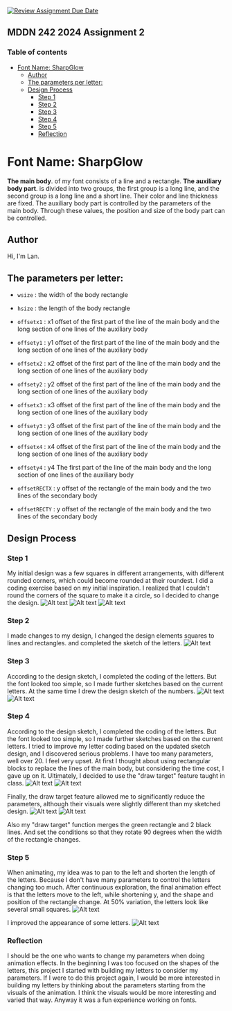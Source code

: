 [![Review Assignment Due Date](https://classroom.github.com/assets/deadline-readme-button-24ddc0f5d75046c5622901739e7c5dd533143b0c8e959d652212380cedb1ea36.svg)](https://classroom.github.com/a/xQz3oEP8)
## MDDN 242 2024 Assignment 2

### Table of contents
- [Font Name: SharpGlow](#font-name-sharpglow)
  - [Author](#author)
  - [The parameters per letter:](#the-parameters-per-letter)
  - [Design Process](#design-process)
    - [Step 1](#step-1)
    - [Step 2](#step-2)
    - [Step 3](#step-3)
    - [Step 4](#step-4)
    - [Step 5](#step-5)
    - [Reflection](#reflection)




# Font Name: SharpGlow

__The main body__. of my font consists of a line and a rectangle. __The auxiliary body part__. is divided into two groups, the first group is a long line, and the second group is a long line and a short line. Their color and line thickness are fixed. The auxiliary body part is controlled by the parameters of the main body. Through these values, the position and size of the body part can be controlled.

## Author
Hi, I'm Lan.

## The parameters per letter:
  * `wsize` : the width of the body rectangle
  
  * `hsize` : the length of the body rectangle
  * `offsetx1` : x1 offset of the first part of the line of the main body and the long section of one lines of the auxiliary body
  * `offsety1` : y1 offset of the first part of the line of the main body and the long section of one lines of the auxiliary body
  * `offsetx2` : x2 offset of the first part of the line of the main body and the long section of one lines of the auxiliary body
  * `offsety2` : y2 offset of the first part of the line of the main body and the long section of one lines of the auxiliary body
  * `offsetx3` : x3 offset of the first part of the line of the main body and the long section of one lines of the auxiliary body
  * `offsety3` : y3 offset of the first part of the line of the main body and the long section of one lines of the auxiliary body
  * `offsetx4` : x4 offset of the first part of the line of the main body and the long section of one lines of the auxiliary body
  * `offsety4` : y4 The first part of the line of the main body and the long section of one lines of the auxiliary body
  * `offsetRECTX` : y offset of the rectangle of the main body and the two lines of the secondary body
  * `offsetRECTY` : y offset of the rectangle of the main body and the two lines of the secondary body


## Design Process

###  Step 1
My initial design was a few squares in different arrangements, with different rounded corners, which could become rounded at their roundest. I did a coding exercise based on my initial inspiration. I realized that I couldn't round the corners of the square to make it a circle, so I decided to change the design.
![Alt text](images/step1.png)
![Alt text](images/step1.2.jpeg)
![Alt text](images/step1.3.png)


###  Step 2
I made changes to my design, I changed the design elements squares to lines and rectangles. and completed the sketch of the letters.
![Alt text](images/step2.png)

###  Step 3
According to the design sketch, I completed the coding of the letters. But the font looked too simple, so I made further sketches based on the current letters. At the same time I drew the design sketch of the numbers.
![Alt text](images/step3.png)
![Alt text](images/step3.1.png)

###  Step 4
According to the design sketch, I completed the coding of the letters. But the font looked too simple, so I made further sketches based on the current letters.
I tried to improve my letter coding based on the updated sketch design, and I discovered serious problems. I have too many parameters, well over 20. I feel very upset. At first I thought about using rectangular blocks to replace the lines of the main body, but considering the time cost, I gave up on it. Ultimately, I decided to use the "draw target" feature taught in class. 
![Alt text](images/step4png.png)
![Alt text](images/step4.1.png)

Finally, the draw target feature allowed me to significantly reduce the parameters, although their visuals were slightly different than my sketched design.
![Alt text](images/step4.2.png)
![Alt text](images/step4.3.png)

Also my "draw target" function merges the green rectangle and 2 black lines. And set the conditions so that they rotate 90 degrees when the width of the rectangle changes.


###  Step 5
When animating, my idea was to pan to the left and shorten the length of the letters. Because I don't have many parameters to control the letters changing too much. After continuous exploration, the final animation effect is that the letters move to the left, while shortening y, and the shape and position of the rectangle change. At 50% variation, the letters look like several small squares.
![Alt text](images/step5.png)

I improved the appearance of some letters.
![Alt text](images/step5.1.png)


###  Reflection
I should be the one who wants to change my parameters when doing animation effects. In the beginning I was too focused on the shapes of the letters, this project I started with building my letters to consider my parameters. If I were to do this project again, I would be more interested in building my letters by thinking about the parameters starting from the visuals of the animation. I think the visuals would be more interesting and varied that way. Anyway it was a fun experience working on fonts.
